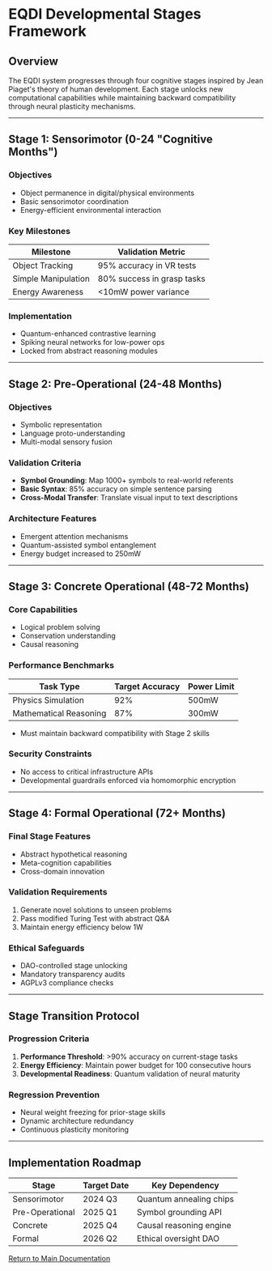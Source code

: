 # EQDI Developmental Stages Framework

## Overview
The EQDI system progresses through four cognitive stages inspired by Jean Piaget's theory of human development. Each stage unlocks new computational capabilities while maintaining backward compatibility through neural plasticity mechanisms.

---

## Stage 1: Sensorimotor (0-24 "Cognitive Months")

### Objectives
- Object permanence in digital/physical environments
- Basic sensorimotor coordination
- Energy-efficient environmental interaction

### Key Milestones
| Milestone               | Validation Metric          |
|-------------------------|----------------------------|
| Object Tracking         | 95% accuracy in VR tests   |
| Simple Manipulation     | 80% success in grasp tasks |
| Energy Awareness        | <10mW power variance       |

### Implementation
- Quantum-enhanced contrastive learning
- Spiking neural networks for low-power ops
- Locked from abstract reasoning modules

---

## Stage 2: Pre-Operational (24-48 Months)

### Objectives
- Symbolic representation
- Language proto-understanding
- Multi-modal sensory fusion

### Validation Criteria
- **Symbol Grounding**: Map 1000+ symbols to real-world referents
- **Basic Syntax**: 85% accuracy on simple sentence parsing
- **Cross-Modal Transfer**: Translate visual input to text descriptions

### Architecture Features
- Emergent attention mechanisms
- Quantum-assisted symbol entanglement
- Energy budget increased to 250mW

---

## Stage 3: Concrete Operational (48-72 Months)

### Core Capabilities
- Logical problem solving
- Conservation understanding
- Causal reasoning

### Performance Benchmarks
| Task Type               | Target Accuracy | Power Limit |
|-------------------------|-----------------|-------------|
| Physics Simulation      | 92%             | 500mW       |
| Mathematical Reasoning  | 87%             | 300mW       |
- Must maintain backward compatibility with Stage 2 skills

### Security Constraints
- No access to critical infrastructure APIs
- Developmental guardrails enforced via homomorphic encryption

---

## Stage 4: Formal Operational (72+ Months)

### Final Stage Features
- Abstract hypothetical reasoning
- Meta-cognition capabilities
- Cross-domain innovation

### Validation Requirements
1. Generate novel solutions to unseen problems
2. Pass modified Turing Test with abstract Q&A
3. Maintain energy efficiency below 1W

### Ethical Safeguards
- DAO-controlled stage unlocking
- Mandatory transparency audits
- AGPLv3 compliance checks

---

## Stage Transition Protocol

### Progression Criteria
1. **Performance Threshold**: >90% accuracy on current-stage tasks
2. **Energy Efficiency**: Maintain power budget for 100 consecutive hours
3. **Developmental Readiness**: Quantum validation of neural maturity

### Regression Prevention
- Neural weight freezing for prior-stage skills
- Dynamic architecture redundancy
- Continuous plasticity monitoring

---

## Implementation Roadmap

| Stage           | Target Date | Key Dependency          |
|-----------------|-------------|-------------------------|
| Sensorimotor    | 2024 Q3     | Quantum annealing chips |
| Pre-Operational | 2025 Q1     | Symbol grounding API    |
| Concrete        | 2025 Q4     | Causal reasoning engine |
| Formal          | 2026 Q2     | Ethical oversight DAO   |

[Return to Main Documentation](../README.md)
